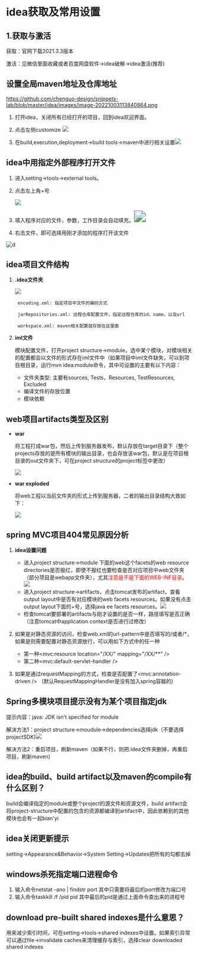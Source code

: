 # idea获取及常用设置

## 1.获取与激活

获取：官网下载2021.3.3版本

激活：见微信里面收藏或者百度网盘软件->idea破解->idea激活(推荐)

## 设置全局maven地址及仓库地址
https://github.com/chenguo-design/snippets-lab/blob/master/idea/images/image-20221003113840864.png

1. 打开idea，关闭所有已经打开的项目，回到idea欢迎界面。
2. 点击左侧customize ![](D:\dev\idea\snippets-lab\idea\images\image-20221003113840864.png)

3. 在build,execution,deployment->build tools->maven中进行相关设置![](D:\dev\idea\snippets-lab\idea\images\image-20221003114045906.png)

## idea中用指定外部程序打开文件

1. 进入setting->tools->external tools。

2. 点击左上角+号

   ![](D:\dev\idea\snippets-lab\idea\images\image-20221003115456948.png)

3. 填入程序对应的文件，参数，工作目录会自动填充。<img src="D:\dev\idea\snippets-lab\idea\images\image-20221003115823859.png" style="zoom:200%;" />

4. 右击文件，即可选择用刚才添加的程序打开该文件

![d](D:\dev\idea\snippets-lab\idea\images\image-20221003120147049.png)

## idea项目文件结构

1. **.idea文件夹**

	![](D:\dev\idea\snippets-lab\idea\images\image-20221003121507492.png)

		encoding.xml: 指定项目中文件的编码方式
		
		jarRepositories.xml: 远程仓库配置文件，指定远程仓库的id，name，以及url
		
		workspace.xml: maven相关配置就存放在这里面

2. **iml文件**

   模块配置文件，打开project structure->module，选中某个模块，对模块相关的配置都会以文件的形式存在iml文件中（如果项目中iml文件缺失，可以到项目根目录，运行mvn idea:module命令，其中可设置的主要有以下内容：

   - 文件夹类型: 主要有sources, Tests，Resources, TestResources, Excluded
   - 编译文件的存放位置
   - 模块依赖

## web项目artifacts类型及区别

- **war**

  将工程打成war包，然后上传到服务器发布，默认存放在target目录下（整个projects存放的是所有模块的输出目录，也会存放该war包，默认是在项目根目录的out文件夹下，可在project structure的project标签中更改）

  ![](D:\dev\idea\snippets-lab\idea\images\image-20221003154726382.png)

- **war exploded**

  将web工程以当前文件夹的形式上传到服务器，二者的输出目录结构大致如下：

  ![](D:\dev\idea\snippets-lab\idea\images\image-20221003160015664.png)

## spring MVC项目404常见原因分析

1. **idea设置问题**

   * 进入project structure->module 下面的web这个facets的web resource directories是否报红，即使不报红也要检查是否对应项目中web文件夹（部分项目是webapp文件夹），尤其<font color='red'>注意是不是下面的WEB-INF目录</font>。![](D:\dev\idea\snippets-lab\idea\images\image-20221003194121592.png)
   * 进入project structure->artifacts，点击tomcat发布的artifact，查看output layout中是否有对应模块的web facets resources。如果没有点击output layout下面的+号，选择java ee facets resources。![](D:\dev\idea\snippets-lab\idea\images\image-20221003192634754.png)

   - 检查tomcat要部署的artifacts与刚才设置的是否一样，路径填写是否正确（注意tomcat中application context是否进行过修改）

2. 如果是对静态资源的访问，检查web.xml的url-pattern中是否填写的/或者/*，如果是则需要配置对静态资源放行，可以用如下方式中的任一种

   * 第一种<mvc:resource location="/XX/" mapping="/XX/**" />
   * 第二种<mvc:default-servlet-handler />

3. 如果是通过requestMapping的方式，检查是否配置了<mvc:annotation-driven /> （默认RequestMappingHandler是没有加入spring容器的)

## Spring多模块项目提示没有为某个项目指定jdk

提示内容：java: JDK isn't specified for module 

解决方法1：project structure->moudule->dependencies选择jdk（不要选择projectSDK)![](D:\dev\idea\snippets-lab\idea\images\image-20221010191800393.png)

解决方法2：重启项目，刷新maven（如果不行，则把.idea文件夹删掉，再重启项目，刷新maven)

## idea的build、build artifact以及maven的compile有什么区别？

build会编译指定的module或整个project的源文件和资源文件，build artifact会将project-structure中配置的包含的资源都编译到artifact中，因此依赖到的其他模块也会有一起bian'yi

## idea关闭更新提示

setting->Appearance&Behavior->System Setting->Updates把所有的勾都去掉

## windows杀死指定端口进程命令

1. 输入命令netstat -ano | findstr  port			其中只需要将最后的port修改为端口号
2. 输入命令taskkill /f /pid pid                             其中最后的pid是通过上面命令查出来的进程号

## download pre-built shared indexes是什么意思？

用来减少索引时间，可在setting->tools->shared indexes中设置。如果索引异常可以通过file->invalidate caches来清理缓存与索引，选择clear downloaded shared indexes
